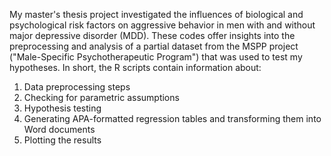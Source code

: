 My master's thesis project investigated the influences of biological and psychological risk factors on aggressive behavior 
in men with and without major depressive disorder (MDD). These codes offer insights into the preprocessing and analysis of 
a partial dataset from the MSPP project ("Male-Specific Psychotherapeutic Program") that was used to test my hypotheses. 
In short, the R scripts contain information about:

1. Data preprocessing steps
2. Checking for parametric assumptions
3. Hypothesis testing
4. Generating APA-formatted regression tables and transforming them into Word documents
5. Plotting the results
